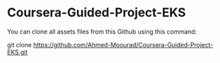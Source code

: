 # Coursera-Guided-Project-EKS

You can clone all assets files from this Github using this command:

git clone https://github.com/Ahmed-Moourad/Coursera-Guided-Project-EKS.git